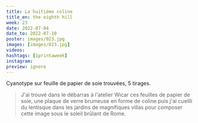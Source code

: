 ```yaml
---
title: La huitième coline
title_en: the eighth hill
week: 23
date: 2022-07-04
date_to: 2022-07-10
poster: images/023.jpg
images: [images/023.jpg]
videos: 
hashtags: [1printaweek]
instagram: 
preview: ignore
---
```




Cyanotype sur feuille de papier de soie trouvées, 5 tirages.

> J'ai trouvé dans le débarras à l'atelier Wicar ces feuilles de papier de soie, une plaque de verre brumeuse en forme de coline puis j'ai cueilli du lentisque dans les jardins de magnifiques villas pour composer cette image sous le soleil brûlant de Rome. 
